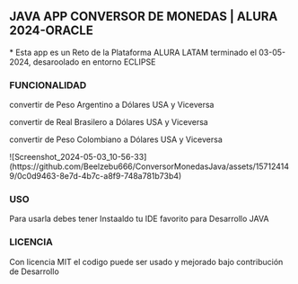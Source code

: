 <h2>JAVA APP CONVERSOR DE MONEDAS | ALURA 2024-ORACLE </h2>

<P>* Esta app es un Reto de la Plataforma ALURA LATAM terminado el 03-05-2024, desaroolado en entorno ECLIPSE</P>

<h3>FUNCIONALIDAD</h3>
<p> convertir de Peso Argentino a Dólares USA y Viceversa</p>

<p> convertir de Real Brasilero a Dólares USA y Viceversa</p>

<p> convertir de Peso Colombiano a Dólares USA y Viceversa</p>
![Screenshot_2024-05-03_10-56-33](https://github.com/Beelzebu666/ConversorMonedasJava/assets/157124149/0c0d9463-8e7d-4b7c-a8f9-748a781b73b4)


<h3>USO</h3>
<p>Para usarla debes tener Instaaldo tu IDE favorito para Desarrollo JAVA</p>

<h3>LICENCIA</h3>
<p>Con licencia MIT el codigo puede ser usado y mejorado bajo contribución de Desarrollo</p>
